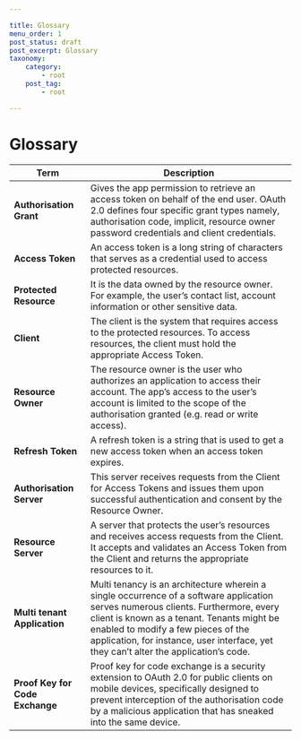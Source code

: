 ```yaml
---

title: Glossary
menu_order: 1
post_status: draft
post_excerpt: Glossary
taxonomy:
    category:
        - root
    post_tag:
        - root

---
```


# Glossary

| Term | Description |
| ---- | ----------- |
| **Authorisation Grant** | Gives the app permission to retrieve an access token on behalf of the end user. OAuth 2.0 defines four specific grant types namely, authorisation code, implicit, resource owner password credentials and client credentials. |
| **Access Token** | An access token is a long string of characters that serves as a credential used to access protected resources. |
| **Protected Resource** | It is the data owned by the resource owner. For example, the user’s contact list, account information or other sensitive data. |
| **Client** | The client is the system that requires access to the protected resources. To access resources, the client must hold the appropriate Access Token. |
| **Resource Owner** | The resource owner is the user who authorizes an application to access their account. The app’s access to the user’s account is limited to the scope of the authorisation granted (e.g. read or write access). |
| **Refresh Token** | A refresh token is a string that is used to get a new access token when an access token expires. |
| **Authorisation Server** | This server receives requests from the Client for Access Tokens and issues them upon successful authentication and consent by the Resource Owner. |
| **Resource Server** | A server that protects the user’s resources and receives access requests from the Client. It accepts and validates an Access Token from the Client and returns the appropriate resources to it. |
| **Multi tenant Application** | Multi tenancy is an architecture wherein a single occurrence of a software application serves numerous clients. Furthermore, every client is known as a tenant. Tenants might be enabled to modify a few pieces of the application, for instance, user interface, yet they can’t alter the application’s code. |
| **Proof Key for Code Exchange** | Proof key for code exchange is a security extension to OAuth 2.0 for public clients on mobile devices, specifically designed to prevent interception of the authorisation code by a malicious application that has sneaked into the same device. |